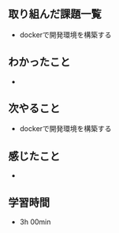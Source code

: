 ## 取り組んだ課題一覧
- dockerで開発環境を構築する
## わかったこと
- 
## 次やること
- dockerで開発環境を構築する
## 感じたこと
-
## 学習時間
- 3h 00min
